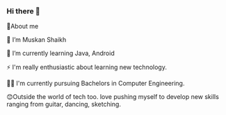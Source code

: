 ### Hi there 👋

🚀About me

🔭 I’m Muskan Shaikh 

🌱 I’m currently learning Java, Android

⚡ I'm really enthusiastic about learning new technology.

🧑‍🎓 I'm currently pursuing Bachelors in Computer Engineering.

😊Outside the world of tech too. love pushing myself to develop new skills ranging from guitar, dancing, sketching.





